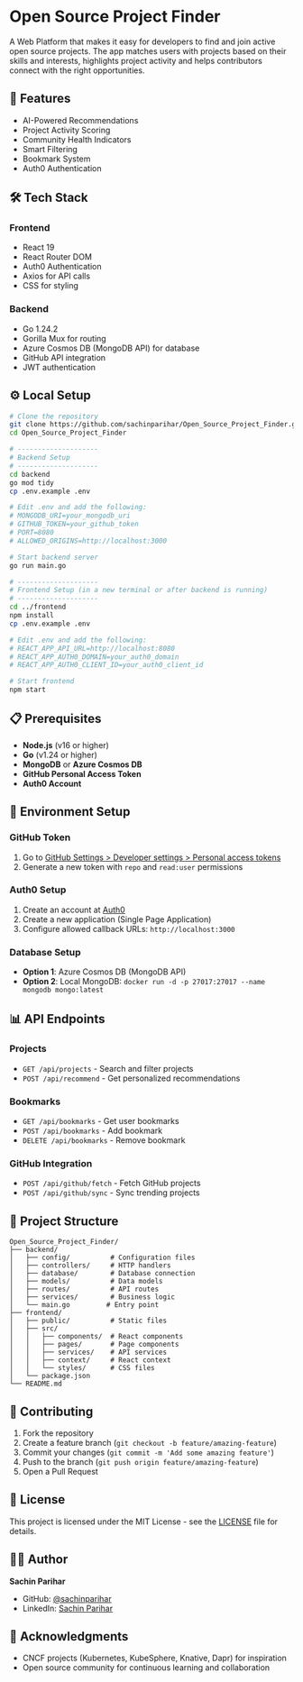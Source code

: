 # Open Source Project Finder

A Web Platform that makes it easy for developers to find and join active open source projects. The app matches users with projects based on their skills and interests, highlights project activity and helps contributors connect with the right opportunities.

## 🚀 Features
- AI-Powered Recommendations
- Project Activity Scoring
- Community Health Indicators
- Smart Filtering
- Bookmark System
- Auth0 Authentication

## 🛠️ Tech Stack

### Frontend
- React 19
- React Router DOM
- Auth0 Authentication
- Axios for API calls
- CSS for styling

### Backend
- Go 1.24.2
- Gorilla Mux for routing
- Azure Cosmos DB (MongoDB API) for database
- GitHub API integration
- JWT authentication

## ⚙️ Local Setup

```bash
# Clone the repository
git clone https://github.com/sachinparihar/Open_Source_Project_Finder.git
cd Open_Source_Project_Finder

# --------------------
# Backend Setup
# --------------------
cd backend
go mod tidy
cp .env.example .env

# Edit .env and add the following:
# MONGODB_URI=your_mongodb_uri
# GITHUB_TOKEN=your_github_token
# PORT=8080
# ALLOWED_ORIGINS=http://localhost:3000

# Start backend server
go run main.go

# --------------------
# Frontend Setup (in a new terminal or after backend is running)
# --------------------
cd ../frontend
npm install
cp .env.example .env

# Edit .env and add the following:
# REACT_APP_API_URL=http://localhost:8080
# REACT_APP_AUTH0_DOMAIN=your_auth0_domain
# REACT_APP_AUTH0_CLIENT_ID=your_auth0_client_id

# Start frontend
npm start
```

## 📋 Prerequisites

- **Node.js** (v16 or higher)
- **Go** (v1.24 or higher)
- **MongoDB** or **Azure Cosmos DB**
- **GitHub Personal Access Token**
- **Auth0 Account**

## 🔧 Environment Setup

### GitHub Token
1. Go to [GitHub Settings > Developer settings > Personal access tokens](https://github.com/settings/tokens)
2. Generate a new token with `repo` and `read:user` permissions

### Auth0 Setup
1. Create an account at [Auth0](https://auth0.com/)
2. Create a new application (Single Page Application)
3. Configure allowed callback URLs: `http://localhost:3000`

### Database Setup
- **Option 1**: Azure Cosmos DB (MongoDB API)
- **Option 2**: Local MongoDB: `docker run -d -p 27017:27017 --name mongodb mongo:latest`

## 📊 API Endpoints

### Projects
- `GET /api/projects` - Search and filter projects
- `POST /api/recommend` - Get personalized recommendations

### Bookmarks
- `GET /api/bookmarks` - Get user bookmarks
- `POST /api/bookmarks` - Add bookmark
- `DELETE /api/bookmarks` - Remove bookmark

### GitHub Integration
- `POST /api/github/fetch` - Fetch GitHub projects
- `POST /api/github/sync` - Sync trending projects

## 📁 Project Structure

```
Open_Source_Project_Finder/
├── backend/
│   ├── config/          # Configuration files
│   ├── controllers/     # HTTP handlers
│   ├── database/        # Database connection
│   ├── models/          # Data models
│   ├── routes/          # API routes
│   ├── services/        # Business logic
│   └── main.go         # Entry point
├── frontend/
│   ├── public/          # Static files
│   ├── src/
│   │   ├── components/  # React components
│   │   ├── pages/       # Page components
│   │   ├── services/    # API services
│   │   ├── context/     # React context
│   │   └── styles/      # CSS files
│   └── package.json
└── README.md
```

## 🤝 Contributing

1. Fork the repository
2. Create a feature branch (`git checkout -b feature/amazing-feature`)
3. Commit your changes (`git commit -m 'Add some amazing feature'`)
4. Push to the branch (`git push origin feature/amazing-feature`)
5. Open a Pull Request

## 📝 License

This project is licensed under the MIT License - see the [LICENSE](LICENSE) file for details.

## 👨‍💻 Author

**Sachin Parihar**
- GitHub: [@sachinparihar](https://github.com/sachinparihar)
- LinkedIn: [Sachin Parihar](https://linkedin.com/in/sachin-parihar-937b3b237/)

## 🙏 Acknowledgments

- CNCF projects (Kubernetes, KubeSphere, Knative, Dapr) for inspiration
- Open source community for continuous learning and collaboration